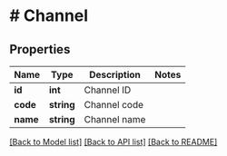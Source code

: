 # # Channel

## Properties

Name | Type | Description | Notes
------------ | ------------- | ------------- | -------------
**id** | **int** | Channel ID |
**code** | **string** | Channel code |
**name** | **string** | Channel name |

[[Back to Model list]](../../README.md#models) [[Back to API list]](../../README.md#endpoints) [[Back to README]](../../README.md)
